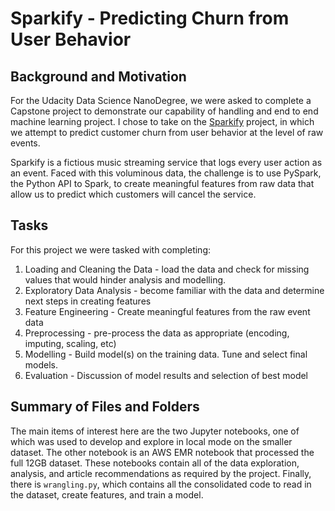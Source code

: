 # Sparkify - Predicting Churn from User Behavior

## Background and Motivation

For the Udacity Data Science NanoDegree, we were asked to complete a Capstone project to demonstrate our capability of handling and end to end machine learning project.
I chose to take on the <u>Sparkify</u> project, in which we attempt to predict customer churn from user behavior at the level of raw events.

Sparkify is a fictious music streaming service that logs every user action as an event. Faced with this voluminous data, the challenge is to use PySpark,
the Python API to Spark, to create meaningful features from raw data that allow us to predict which customers will cancel the service.

## Tasks
For this project we were tasked with completing: 
1. Loading and Cleaning the Data - load the data and check for missing values that would hinder analysis and modelling.
2. Exploratory Data Analysis - become familiar with the data and determine next steps in creating features
3. Feature Engineering - Create meaningful features from the raw event data
4. Preprocessing - pre-process the data as appropriate (encoding, imputing, scaling, etc)
5. Modelling - Build model(s) on the training data. Tune and select final models.
6. Evaluation - Discussion of model results and selection of best model

## Summary of Files and Folders
The main items of interest here are the two Jupyter notebooks, one of which was used to develop and explore in local mode on the smaller dataset.
The other notebook is an AWS EMR notebook that processed the full 12GB dataset. 
These notebooks contain all of the data exploration, analysis, and article recommendations as required by the project.
Finally, there is `wrangling.py`, which contains all the consolidated code to read in the dataset, create features, and train a model.
